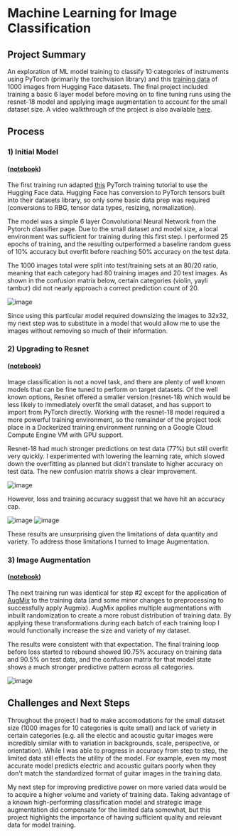 # Machine Learning for Image Classification

## Project Summary
An exploration of ML model training to classify 10 categories of instruments using PyTorch (primarily the torchvision library) and this [training data](https://huggingface.co/datasets/YakupAkdin/instrument-images/tree/main) of 1000 images from Hugging Face datasets. The final project included training a basic 6 layer model before moving on to fine tuning runs using the resnet-18 model and applying image augmentation to account for the small dataset size. A video walkthrough of the project is also available [here](https://www.youtube.com/watch?v=uycarDpI4oc).

## Process

### 1) Initial Model
#### ([notebook](https://github.com/DanLucas1/image_classification/blob/main/img_classification_instruments.ipynb))

The first training run adapted [this](https://pytorch.org/tutorials/beginner/blitz/cifar10_tutorial.html) PyTorch training tutorial to use the Hugging Face data. Hugging Face has conversion to PyTorch tensors built into their datasets library, so only some basic data prep was required (conversions to RBG, tensor data types, resizing, normalization).

The model was a simple 6 layer Convolutional Neural Network from the Pytorch classifier page. Due to the small dataset and model size, a local environment was sufficient for training during this first step. I performed 25 epochs of training, and the resulting outperformed a baseline random guess of 10% accuracy but overfit before reaching 50% accuracy on the test data.

The 1000 images total were split into test/training sets at an 80/20 ratio, meaning that each category had 80 training images and 20 test images. As shown in the confusion matrix below, certain categories (violin, yayli tambur) did not nearly approach a correct prediction count of 20.

![image](https://github.com/DanLucas1/image_classification/assets/97412358/fb9c64cb-d891-4744-ac82-0dbe2ec573fe)

Since using this particular model required downsizing the images to 32x32, my next step was to substitute in a model that would allow me to use the images without removing so much of their information.


### 2) Upgrading to Resnet
#### ([notebook](https://github.com/DanLucas1/image_classification/blob/main/img_classification_instruments-model-upgrade.ipynb))

Image classification is not a novel task, and there are plenty of well known models that can be fine tuned to perform on target datasets. Of the well known options, Resnet offered a smaller version (resnet-18) which would be less likely to immediately overfit the small dataset, and has support to import from PyTorch directly. Working with the resnet-18 model required a more powerful training environment, so the remainder of the project took place in a Dockerized training environment running on a Google Cloud Compute Engine VM with GPU support.

Resnet-18 had much stronger predictions on test data (77%) but still overfit very quickly. I experimented with lowering the learning rate, which slowed down the overfitting as planned but didn't translate to higher accuracy on test data. The new confusion matrix shows a clear improvement.

![image](https://github.com/DanLucas1/image_classification/assets/97412358/591e1af3-9878-448f-b704-450e01b4802e)

However, loss and training accuracy suggest that we have hit an accuracy cap.

![image](https://github.com/DanLucas1/image_classification/assets/97412358/8e223f75-7d35-46a7-9728-1f880f22ac24)
![image](https://github.com/DanLucas1/image_classification/assets/97412358/feb30c2b-cc48-4033-945b-c42f97e84058)

These results are unsurprising given the limitations of data quantity and variety. To address those limitations I turned to Image Augmentation.


### 3) Image Augmentation
#### ([notebook](https://github.com/DanLucas1/image_classification/blob/main/img_classification_instruments-augmentation.ipynb))

The next training run was identical for step #2 except for the application of [AugMix](https://arxiv.org/pdf/1912.02781) to the training data (and some minor changes to preprocessing to successfully apply Augmix). AugMix applies multiple augmentations with inbuilt randomization to create a more robust distribution of training data. By applying these transformations during each batch of each training loop I would functionally increase the size and variety of my dataset.

The results were consistent with that expectation. The final training loop before loss started to rebound showed 90.75% accuracy on training data and 90.5% on test data, and the confusion matrix for that model state shows a much stronger predictive pattern across all categories.

![image](https://github.com/DanLucas1/image_classification/assets/97412358/b4553ba9-a65f-4e3d-abcb-cb6616d1fcbd)


## Challenges and Next Steps
Throughout the project I had to make accomodations for the small dataset size (1000 images for 10 categories is quite small) and lack of variety in certain categories (e.g. all the electic and acoustic guitar images were incredibly similar with to variation in backgrounds, scale, perspective, or orientation). While I was able to progress in accuracy from step to step, the limited data still effects the utility of the model. For example, even my most accurate model predicts electric and acoustic guitars poorly when they don't match the standardized format of guitar images in the training data.

My next step for improving predictive power on more varied data would be to acquire a higher volume and variety of training data. Taking advantage of a known high-performing classification model and strategic image augmentation did compensate for the limited data somewhat, but this project highlights the importance of having sufficient quality and relevant data for model training.
